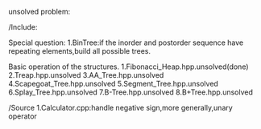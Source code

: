 unsolved problem:

/Include:

Special question:
1.BinTree:if the inorder and postorder sequence have repeating elements,build all possible trees.

Basic operation of the structures.
1.Fibonacci_Heap.hpp.unsolved(done)
2.Treap.hpp.unsolved
3.AA_Tree.hpp.unsolved
4.Scapegoat_Tree.hpp.unsolved
5.Segment_Tree.hpp.unsolved
6.Splay_Tree.hpp.unsolved
7.B-Tree.hpp.unsolved
8.B+Tree.hpp.unsolved

/Source
1.Calculator.cpp:handle negative sign,more generally,unary operator

